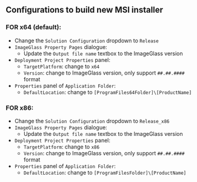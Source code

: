## Configurations to build new MSI installer


### FOR x64 (default):
- Change the `Solution Configuration` dropdown to `Release`
- `ImageGlass Property Pages` dialogue: 
  + Update the `Output file name` textbox to the ImageGlass version
- `Deployment Project Properties` panel:
  + `TargetPlatform`: change to  `x64`
  + `Version`: change to ImageGlass version, only support `##.##.####` format
- `Properties` panel of `Application Folder`:
  + `DefaultLocation`: change to `[ProgramFiles64Folder]\[ProductName]`


### FOR x86:
- Change the `Solution Configuration` dropdown to `Release_x86`
- `ImageGlass Property Pages` dialogue: 
  + Update the `Output file name` textbox to the ImageGlass version
- `Deployment Project Properties` panel:
  + `TargetPlatform`: change to  `x86`
  + `Version`: change to ImageGlass version, only support `##.##.####` format
- `Properties` panel of `Application Folder`:
  + `DefaultLocation`: change to `[ProgramFilesFolder]\[ProductName]`

